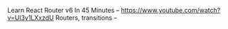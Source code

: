 
 Learn React Router v6 In 45 Minutes  – https://www.youtube.com/watch?v=Ul3y1LXxzdU
Routers, transitions – 
